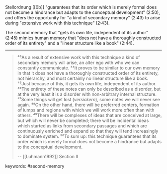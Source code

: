 Stellordnung [[0b]] "guarantees that its order which is merely formal does not become a hindrance but adapts to the conceptual development" (2:50),
and offers the opportunity for "a kind of secondary memory" (2:43) to arise during "extensive work with this technique" (2:43).

The second memory that "gets its own life, independent of its author" (2:45) mimics human memory that "does not have a thoroughly constructed order of its entirety" and a "linear structure like a book" (2:44).

---

> ⁴³As a result of extensive work with this technique a kind of secondary memory will arise, an alter ego with who we can constantly communicate. ⁴⁴It proves to be similar to our own memory in that it does not have a thoroughly constructed order of its entirety, not hierarchy, and most certainly no linear structure like a book. ⁴⁵Just because of this, it gets its own life, independent of its author. ⁴⁶The entirety of these notes can only be described as a disorder, but at the very least it is a disorder with non-arbitrary internal structure. ⁴⁷Some things will get lost (_versickern_), some notes we will never see again. ⁴⁸On the other hand, there will be preferred centers, formation of lumps and regions with which we will work more often than with others. ⁴⁹There will be complexes of ideas that are conceived at large, but which will never be completed; there will be incidental ideas which started as links from secondary passages and which are continuously enriched and expand so that they will tend increasingly to dominate system. ⁵⁰To sum up: this technique guarantees that its order which is merely formal does not become a hindrance but adapts to the conceptual development.
>
> -- [[Luhmann1992]] Section II

keywords: #second-memory